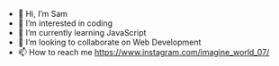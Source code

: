 - 👋 Hi, I’m Sam
- 👀 I’m interested in coding
- 🌱 I’m currently learning JavaScript
- 💞️ I’m looking to collaborate on Web Development
- 📫 How to reach me https://www.instagram.com/imagine_world_07/

<!---
11sam19/11sam19 is a ✨ special ✨ repository because its `README.md` (this file) appears on your GitHub profile.
You can click the Preview link to take a look at your changes.
--->
